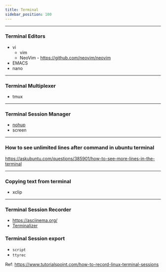```yaml
---
title: Terminal
sidebar_position: 100
---
```

----
### Terminal Editors
- vi
  - vim
  - NeoVim - https://github.com/neovim/neovim
- EMACS
- nano

----
### Terminal Multiplexer
- tmux

----
### Terminal Session Manager
- [nohup](https://www.digitalocean.com/community/tutorials/nohup-command-in-linux)
- screen

----
### How to see unlimited lines after command in ubuntu terminal

https://askubuntu.com/questions/385901/how-to-see-more-lines-in-the-terminal

----
### Copying text from terminal

- xclip

---
### Terminal Session Recorder

- https://asciinema.org/
- [Terminalizer](https://github.com/faressoft/terminalizer)

### Terminal Session export 

- `script`
- `ttyrec`

Ref: https://www.tutorialspoint.com/how-to-record-linux-terminal-sessions